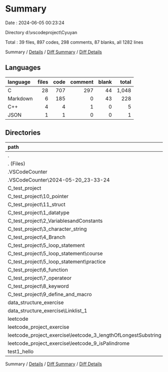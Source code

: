 # Summary

Date : 2024-06-05 00:23:24

Directory d:\\vscodeproject\\Cyuyan

Total : 39 files,  897 codes, 298 comments, 87 blanks, all 1282 lines

Summary / [Details](details.md) / [Diff Summary](diff.md) / [Diff Details](diff-details.md)

## Languages
| language | files | code | comment | blank | total |
| :--- | ---: | ---: | ---: | ---: | ---: |
| C | 28 | 707 | 297 | 44 | 1,048 |
| Markdown | 6 | 185 | 0 | 43 | 228 |
| C++ | 4 | 4 | 1 | 0 | 5 |
| JSON | 1 | 1 | 0 | 0 | 1 |

## Directories
| path | files | code | comment | blank | total |
| :--- | ---: | ---: | ---: | ---: | ---: |
| . | 39 | 897 | 298 | 87 | 1,282 |
| . (Files) | 1 | 78 | 0 | 16 | 94 |
| .VSCodeCounter | 5 | 97 | 0 | 26 | 123 |
| .VSCodeCounter\\2024-05-20_23-33-24 | 5 | 97 | 0 | 26 | 123 |
| C_test_project | 14 | 334 | 215 | 23 | 572 |
| C_test_project\\10_pointer | 1 | 10 | 29 | 1 | 40 |
| C_test_project\\11_struct | 1 | 23 | 7 | 5 | 35 |
| C_test_project\\1_datatype | 1 | 12 | 2 | 0 | 14 |
| C_test_project\\2_VariablesandConstants | 1 | 18 | 17 | 2 | 37 |
| C_test_project\\3_character_string | 1 | 24 | 6 | 1 | 31 |
| C_test_project\\4_Branch | 2 | 85 | 33 | 1 | 119 |
| C_test_project\\5_loop_statement | 2 | 68 | 43 | 3 | 114 |
| C_test_project\\5_loop_statement\\course | 1 | 44 | 34 | 2 | 80 |
| C_test_project\\5_loop_statement\\practice | 1 | 24 | 9 | 1 | 34 |
| C_test_project\\6_function | 1 | 31 | 1 | 1 | 33 |
| C_test_project\\7_operateor | 1 | 10 | 26 | 3 | 39 |
| C_test_project\\8_keyword | 2 | 42 | 49 | 6 | 97 |
| C_test_project\\9_define_and_macro | 1 | 11 | 2 | 0 | 13 |
| data_structure_exercise | 1 | 9 | 0 | 2 | 11 |
| data_structure_exercise\\Linklist_1 | 1 | 9 | 0 | 2 | 11 |
| leetcode | 7 | 224 | 79 | 16 | 319 |
| leetcode_project_exercise | 6 | 113 | 4 | 1 | 118 |
| leetcode_project_exercise\\leetcode_3_lengthOfLongestSubstring | 3 | 63 | 2 | 1 | 66 |
| leetcode_project_exercise\\leetcode_9_isPalindrome | 3 | 50 | 2 | 0 | 52 |
| test1_hello | 5 | 42 | 0 | 3 | 45 |

Summary / [Details](details.md) / [Diff Summary](diff.md) / [Diff Details](diff-details.md)